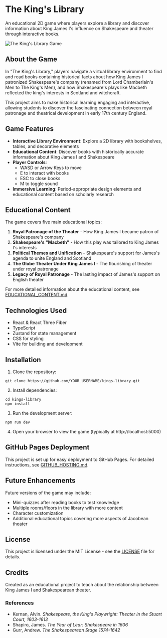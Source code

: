 # The King's Library

An educational 2D game where players explore a library and discover information about King James I's influence on Shakespeare and theater through interactive books.

![The King's Library Game](./client/public/images/game-screenshot.png)

## About the Game

In "The King's Library," players navigate a virtual library environment to find and read books containing historical facts about how King James I patronized Shakespeare's company (renamed from Lord Chamberlain's Men to The King's Men), and how Shakespeare's plays like Macbeth reflected the king's interests in Scotland and witchcraft.

This project aims to make historical learning engaging and interactive, allowing students to discover the fascinating connection between royal patronage and theatrical development in early 17th century England.

## Game Features

- **Interactive Library Environment**: Explore a 2D library with bookshelves, tables, and decorative elements
- **Educational Content**: Discover books with historically accurate information about King James I and Shakespeare
- **Player Controls**: 
  - WASD or Arrow Keys to move
  - E to interact with books
  - ESC to close books
  - M to toggle sound
- **Immersive Learning**: Period-appropriate design elements and educational content based on scholarly research

## Educational Content

The game covers five main educational topics:

1. **Royal Patronage of the Theater** - How King James I became patron of Shakespeare's company
2. **Shakespeare's "Macbeth"** - How this play was tailored to King James I's interests
3. **Political Themes and Unification** - Shakespeare's support for James's agenda to unite England and Scotland
4. **The Globe Theater Under King James I** - The flourishing of theater under royal patronage
5. **Legacy of Royal Patronage** - The lasting impact of James's support on English theater

For more detailed information about the educational content, see [EDUCATIONAL_CONTENT.md](./EDUCATIONAL_CONTENT.md).

## Technologies Used

- React & React Three Fiber
- TypeScript
- Zustand for state management
- CSS for styling
- Vite for building and development

## Installation

1. Clone the repository:
```
git clone https://github.com/YOUR_USERNAME/kings-library.git
```

2. Install dependencies:
```
cd kings-library
npm install
```

3. Run the development server:
```
npm run dev
```

4. Open your browser to view the game (typically at http://localhost:5000)

## GitHub Pages Deployment

This project is set up for easy deployment to GitHub Pages. For detailed instructions, see [GITHUB_HOSTING.md](./GITHUB_HOSTING.md).

## Future Enhancements

Future versions of the game may include:
- Mini-quizzes after reading books to test knowledge
- Multiple rooms/floors in the library with more content
- Character customization
- Additional educational topics covering more aspects of Jacobean theater

## License

This project is licensed under the MIT License - see the [LICENSE](./LICENSE) file for details.

## Credits

Created as an educational project to teach about the relationship between King James I and Shakespearean theater.

### References

- Kernan, Alvin. *Shakespeare, the King's Playwright: Theater in the Stuart Court, 1603-1613*
- Shapiro, James. *The Year of Lear: Shakespeare in 1606*
- Gurr, Andrew. *The Shakespearean Stage 1574-1642*